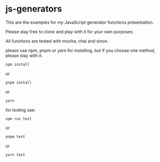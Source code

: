 # js-generators
This are the examples for my JavaScript generator functions presentation.

Please stay free to clone and play with it for your own purposes.

All functions are tested with mocha, chai and sinon.


please use npm, pnpm or yarn for installing, but if you choose one method, please stay with it.

```javascript
npm install
```
or
```javascript
pnpm install
```
or
```javascript
yarn
```


for testing use:

```javascript
npm run test
```
or
```javascript
pnpm test
```
or
```javascript
yarn test
```
